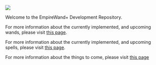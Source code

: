 ![](https://minio.myuuiii.com/myuuiii/GitHub/EmpireWandPlus/EmpireWandPlus-BannerHeader_0002.png)

Welcome to the EmpireWand+ Development Repository. 

For more information about the currently implemented, and upcoming wands, please visit [this page](./doc/Wands.md).

For more information about the currently implemented, and upcoming spells, please visit [this page](./doc/Spells.md). 

For more information about the things to come, please visit [this page](./doc/Roadmap.md)
